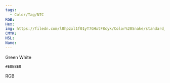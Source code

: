 ```yaml
---
tags:
  - Color/Tag/NTC
RGB:
Hex:
img: https://filedn.com/l0hpzxl1f01yT7GHxtF8cyk/Color%20Snake/standard_csv_to_svg/E8EBE0.svg
CMYK:
HSL:
Name:
---
```

Green White
```palette
#E8EBE0
```
RGB
